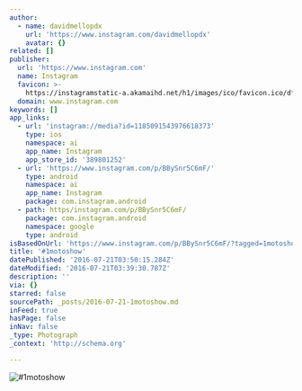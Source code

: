 ```yaml
---
author:
  - name: davidmellopdx
    url: 'https://www.instagram.com/davidmellopdx'
    avatar: {}
related: []
publisher:
  url: 'https://www.instagram.com'
  name: Instagram
  favicon: >-
    https://instagramstatic-a.akamaihd.net/h1/images/ico/favicon.ico/dfa85bb1fd63.ico
  domain: www.instagram.com
keywords: []
app_links:
  - url: 'instagram://media?id=1185091543976618373'
    type: ios
    namespace: ai
    app_name: Instagram
    app_store_id: '389801252'
  - url: 'https://www.instagram.com/p/BBySnr5C6mF/'
    type: android
    namespace: ai
    app_name: Instagram
    package: com.instagram.android
  - path: https/instagram.com/p/BBySnr5C6mF/
    package: com.instagram.android
    namespace: google
    type: android
isBasedOnUrl: 'https://www.instagram.com/p/BBySnr5C6mF/?tagged=1motoshow'
title: '#1motoshow'
datePublished: '2016-07-21T03:50:15.284Z'
dateModified: '2016-07-21T03:39:30.787Z'
description: ''
via: {}
starred: false
sourcePath: _posts/2016-07-21-1motoshow.md
inFeed: true
hasPage: false
inNav: false
_type: Photograph
_context: 'http://schema.org'

---
```

![#1motoshow](https://scontent.cdninstagram.com/t51.2885-15/s640x640/sh0.08/e35/12716825_211065132580385_1630907064_n.jpg?ig_cache_key=MTE4NTA5MTU0Mzk3NjYxODM3Mw%3D%3D.2)